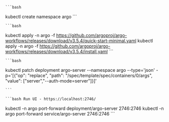     ```bash
kubectl create namespace argo
    ```

    ```bash
kubectl apply -n argo -f https://github.com/argoproj/argo-workflows/releases/download/v3.5.4/quick-start-minimal.yaml
kubectl apply -n argo -f https://github.com/argoproj/argo-workflows/releases/download/v3.5.4/install.yaml
    ```

    ```bash
kubectl patch deployment argo-server --namespace argo --type='json' -p='[{"op": "replace", "path": "/spec/template/spec/containers/0/args", "value": ["server","--auth-mode=server"]}]'

    ```

    ```bash Run UI - https://localhost:2746/
kubectl -n argo port-forward deployment/argo-server 2746:2746
kubectl -n argo port-forward service/argo-server 2746:2746
    ```

